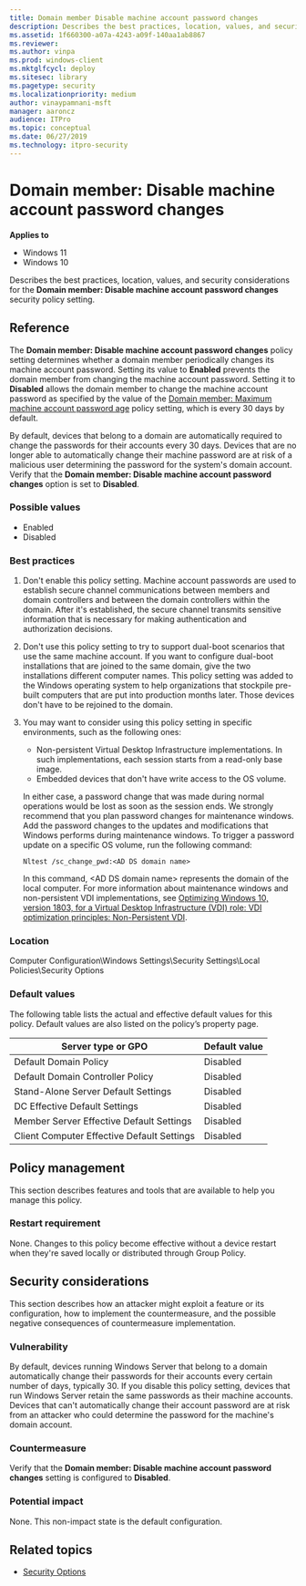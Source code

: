 ```yaml
---
title: Domain member Disable machine account password changes 
description: Describes the best practices, location, values, and security considerations for the Domain member Disable machine account password changes security policy setting.
ms.assetid: 1f660300-a07a-4243-a09f-140aa1ab8867
ms.reviewer: 
ms.author: vinpa
ms.prod: windows-client
ms.mktglfcycl: deploy
ms.sitesec: library
ms.pagetype: security
ms.localizationpriority: medium
author: vinaypamnani-msft
manager: aaroncz
audience: ITPro
ms.topic: conceptual
ms.date: 06/27/2019
ms.technology: itpro-security
---
```


# Domain member: Disable machine account password changes

**Applies to**
-   Windows 11
-   Windows 10

Describes the best practices, location, values, and security considerations for the **Domain member: Disable machine account password changes** security policy setting.

## Reference

The **Domain member: Disable machine account password changes** policy setting determines whether a domain member periodically changes its machine account password. Setting its value to **Enabled** prevents the domain member from changing the machine account password. Setting it to **Disabled** allows the domain member to change the machine account password as specified by the value of the [Domain member: Maximum machine account password age](domain-member-maximum-machine-account-password-age.md) policy setting, which is every 30 days by default.

By default, devices that belong to a domain are automatically required to change the passwords for their accounts every 30 days. Devices that are no longer able to automatically change their machine password are at risk of a malicious user determining the password for the system's domain account.
Verify that the **Domain member: Disable machine account password changes** option is set to **Disabled**.

### Possible values

-   Enabled
-   Disabled

### Best practices

1. Don't enable this policy setting. Machine account passwords are used to establish secure channel communications between members and domain controllers and between the domain controllers within the domain. After it's established, the secure channel transmits sensitive information that is necessary for making authentication and authorization decisions.
2. Don't use this policy setting to try to support dual-boot scenarios that use the same machine account. If you want to configure dual-boot installations that are joined to the same domain, give the two installations different computer names. This policy setting was added to the Windows operating system to help organizations that stockpile pre-built computers that are put into production months later. Those devices don't have to be rejoined to the domain.
3. You may want to consider using this policy setting in specific environments, such as the following ones:

     - Non-persistent Virtual Desktop Infrastructure implementations. In such implementations, each session starts from a read-only base image.
     - Embedded devices that don't have write access to the OS volume.  
  
    In either case, a password change that was made during normal operations would be lost as soon as the session ends. We strongly recommend that you plan password changes for maintenance windows. Add the password changes to the updates and modifications that Windows performs during maintenance windows. To trigger a password update on a specific OS volume, run the following command:

     ```
     Nltest /sc_change_pwd:<AD DS domain name>
     ```

     In this command, \<AD DS domain name\> represents the domain of the local computer. For more information about maintenance windows and non-persistent VDI implementations, see [Optimizing Windows 10, version 1803, for a Virtual Desktop Infrastructure (VDI) role: VDI optimization principles: Non-Persistent VDI](/windows-server/remote/remote-desktop-services/rds-vdi-recommendations-1803#vdi-optimization-principles).

### Location

Computer Configuration\\Windows Settings\\Security Settings\\Local Policies\\Security Options

### Default values

The following table lists the actual and effective default values for this policy. Default values are also listed on the policy’s property page.

| Server type or GPO | Default value | 
| - | - |
| Default Domain Policy | Disabled | 
| Default Domain Controller Policy | Disabled| 
| Stand-Alone Server Default Settings | Disabled| 
| DC Effective Default Settings | Disabled| 
| Member Server Effective Default Settings | Disabled| 
| Client Computer Effective Default Settings | Disabled| 
 
## Policy management

This section describes features and tools that are available to help you manage this policy.

### Restart requirement

None. Changes to this policy become effective without a device restart when they're saved locally or distributed through Group Policy.

## Security considerations

This section describes how an attacker might exploit a feature or its configuration, how to implement the countermeasure, and the possible negative consequences of countermeasure implementation.

### Vulnerability

By default, devices running Windows Server that belong to a domain automatically change their passwords for their accounts every certain number of days, typically 30. If you disable this policy setting, devices that run Windows Server retain the same passwords as their machine accounts. Devices 
that can't automatically change their account password are at risk from an attacker who could determine the password for the machine's domain account.

### Countermeasure

Verify that the **Domain member: Disable machine account password changes** setting is configured to **Disabled**.

### Potential impact

None. This non-impact state is the default configuration.

## Related topics

- [Security Options](security-options.md)
